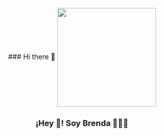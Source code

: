 <p align="center" width="300">
   ### Hi there 👋
   <img align="center" width="200" src="https://https://github.com/brendasutara.png" />
   <h3 align="center">¡Hey 👋! Soy Brenda 👨🏻‍💻</h3>
</p>

<!--
**brendasutara/brendasutara** is a ✨ _special_ ✨ repository because its `README.md` (this file) appears on your GitHub profile.

Here are some ideas to get you started:

- 🔭 I’m currently working on ...
- 🌱 I’m currently learning ...
- 👯 I’m looking to collaborate on ...
- 🤔 I’m looking for help with ...
- 💬 Ask me about ...
- 📫 How to reach me: ...
- 😄 Pronouns: ...
- ⚡ Fun fact: ...
-->
